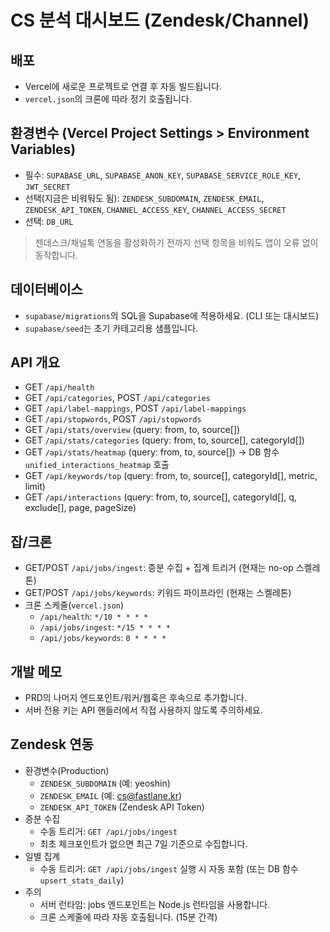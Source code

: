 # CS 분석 대시보드 (Zendesk/Channel)

## 배포
- Vercel에 새로운 프로젝트로 연결 후 자동 빌드됩니다.
- `vercel.json`의 크론에 따라 정기 호출됩니다.

## 환경변수 (Vercel Project Settings > Environment Variables)
- 필수: `SUPABASE_URL`, `SUPABASE_ANON_KEY`, `SUPABASE_SERVICE_ROLE_KEY`, `JWT_SECRET`
- 선택(지금은 비워둬도 됨): `ZENDESK_SUBDOMAIN`, `ZENDESK_EMAIL`, `ZENDESK_API_TOKEN`, `CHANNEL_ACCESS_KEY`, `CHANNEL_ACCESS_SECRET`
- 선택: `DB_URL`

> 젠데스크/채널톡 연동을 활성화하기 전까지 선택 항목을 비워도 앱이 오류 없이 동작합니다.

## 데이터베이스
- `supabase/migrations`의 SQL을 Supabase에 적용하세요. (CLI 또는 대시보드)
- `supabase/seed`는 초기 카테고리용 샘플입니다.

## API 개요
- GET `/api/health`
- GET `/api/categories`, POST `/api/categories`
- GET `/api/label-mappings`, POST `/api/label-mappings`
- GET `/api/stopwords`, POST `/api/stopwords`
- GET `/api/stats/overview` (query: from, to, source[])
- GET `/api/stats/categories` (query: from, to, source[], categoryId[])
- GET `/api/stats/heatmap` (query: from, to, source[]) → DB 함수 `unified_interactions_heatmap` 호출
- GET `/api/keywords/top` (query: from, to, source[], categoryId[], metric, limit)
- GET `/api/interactions` (query: from, to, source[], categoryId[], q, exclude[], page, pageSize)

## 잡/크론
- GET/POST `/api/jobs/ingest`: 증분 수집 + 집계 트리거 (현재는 no-op 스켈레톤)
- GET/POST `/api/jobs/keywords`: 키워드 파이프라인 (현재는 스켈레톤)
- 크론 스케줄(`vercel.json`)
  - `/api/health`: `*/10 * * * *`
  - `/api/jobs/ingest`: `*/15 * * * *`
  - `/api/jobs/keywords`: `0 * * * *`

## 개발 메모
- PRD의 나머지 엔드포인트/워커/웹훅은 후속으로 추가합니다.
- 서버 전용 키는 API 핸들러에서 직접 사용하지 않도록 주의하세요.

## Zendesk 연동
- 환경변수(Production)
  - `ZENDESK_SUBDOMAIN` (예: yeoshin)
  - `ZENDESK_EMAIL` (예: cs@fastlane.kr)
  - `ZENDESK_API_TOKEN` (Zendesk API Token)
- 증분 수집
  - 수동 트리거: `GET /api/jobs/ingest`
  - 최초 체크포인트가 없으면 최근 7일 기준으로 수집합니다.
- 일별 집계
  - 수동 트리거: `GET /api/jobs/ingest` 실행 시 자동 포함 (또는 DB 함수 `upsert_stats_daily`)
- 주의
  - 서버 런타임: jobs 엔드포인트는 Node.js 런타임을 사용합니다.
  - 크론 스케줄에 따라 자동 호출됩니다. (15분 간격)
